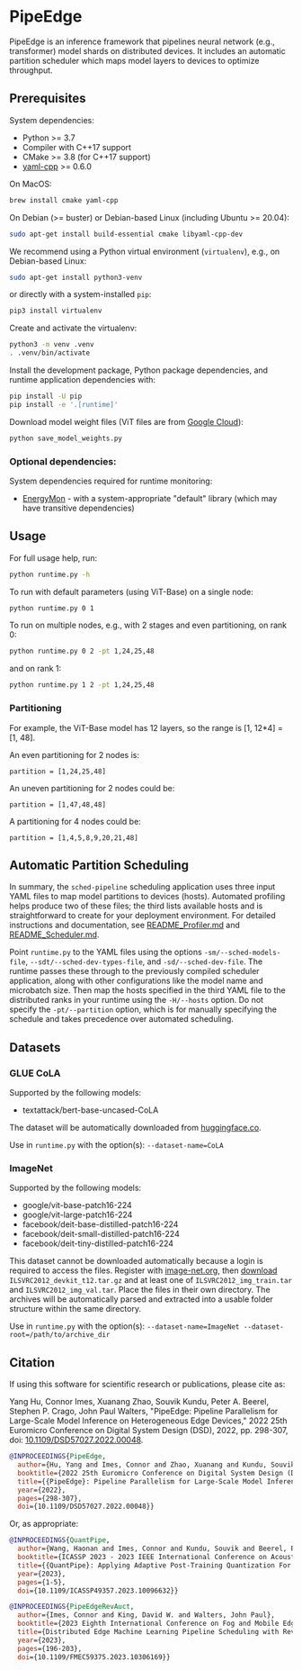 # PipeEdge

PipeEdge is an inference framework that pipelines neural network (e.g., transformer) model shards on distributed devices.
It includes an automatic partition scheduler which maps model layers to devices to optimize throughput.


## Prerequisites

System dependencies:

* Python >= 3.7
* Compiler with C++17 support
* CMake >= 3.8 (for C++17 support)
* [yaml-cpp](https://github.com/jbeder/yaml-cpp) >= 0.6.0

On MacOS:

```sh
brew install cmake yaml-cpp
```

On Debian (>= buster) or Debian-based Linux (including Ubuntu >= 20.04):

```sh
sudo apt-get install build-essential cmake libyaml-cpp-dev
```

We recommend using a Python virtual environment (`virtualenv`), e.g., on Debian-based Linux:

```sh
sudo apt-get install python3-venv
```

or directly with a system-installed `pip`:

```sh
pip3 install virtualenv
```

Create and activate the virtualenv:

```sh
python3 -m venv .venv
. .venv/bin/activate
```

Install the development package, Python package dependencies, and runtime application dependencies with:

```sh
pip install -U pip
pip install -e '.[runtime]'
```

Download model weight files (ViT files are from [Google Cloud](https://console.cloud.google.com/storage/browser/vit_models)):

```sh
python save_model_weights.py
```

### Optional dependencies:

System dependencies required for runtime monitoring:

* [EnergyMon](https://github.com/energymon/energymon) - with a system-appropriate "default" library (which may have transitive dependencies)


## Usage

For full usage help, run:

```sh
python runtime.py -h
```

To run with default parameters (using ViT-Base) on a single node:

```sh
python runtime.py 0 1
```

To run on multiple nodes, e.g., with 2 stages and even partitioning, on rank 0:

```sh
python runtime.py 0 2 -pt 1,24,25,48
```

and on rank 1:

```sh
python runtime.py 1 2 -pt 1,24,25,48
```

### Partitioning

For example, the ViT-Base model has 12 layers, so the range is [1, 12*4] = [1, 48].

An even partitioning for 2 nodes is:
```
partition = [1,24,25,48]
```

An uneven partitioning for 2 nodes could be:
```
partition = [1,47,48,48]
```

A partitioning for 4 nodes could be:
```
partition = [1,4,5,8,9,20,21,48]
```


## Automatic Partition Scheduling

In summary, the `sched-pipeline` scheduling application uses three input YAML files to map model partitions to devices (hosts).
Automated profiling helps produce two of these files; the third lists available hosts and is straightforward to create for your deployment environment.
For detailed instructions and documentation, see [README_Profiler.md](README_Profiler.md) and [README_Scheduler.md](README_Scheduler.md).

Point `runtime.py` to the YAML files using the options `-sm/--sched-models-file`, `--sdt/--sched-dev-types-file`, and `-sd/--sched-dev-file`.
The runtime passes these through to the previously compiled scheduler application, along with other configurations like the model name and microbatch size.
Then map the hosts specified in the third YAML file to the distributed ranks in your runtime using the `-H/--hosts` option.
Do not specify the `-pt/--partition` option, which is for manually specifying the schedule and takes precedence over automated scheduling.


## Datasets

### GLUE CoLA

Supported by the following models:

* textattack/bert-base-uncased-CoLA

The dataset will be automatically downloaded from [huggingface.co](https://huggingface.co/datasets/glue).

Use in `runtime.py` with the option(s): `--dataset-name=CoLA`

### ImageNet

Supported by the following models:

* google/vit-base-patch16-224
* google/vit-large-patch16-224
* facebook/deit-base-distilled-patch16-224
* facebook/deit-small-distilled-patch16-224
* facebook/deit-tiny-distilled-patch16-224

This dataset cannot be downloaded automatically because a login is required to access the files.
Register with [image-net.org](https://www.image-net.org/), then [download](https://image-net.org/challenges/LSVRC/2012/2012-downloads.php) `ILSVRC2012_devkit_t12.tar.gz` and at least one of `ILSVRC2012_img_train.tar` and `ILSVRC2012_img_val.tar`.
Place the files in their own directory.
The archives will be automatically parsed and extracted into a usable folder structure within the same directory.

Use in `runtime.py` with the option(s): `--dataset-name=ImageNet --dataset-root=/path/to/archive_dir`


## Citation

If using this software for scientific research or publications, please cite as:

Yang Hu, Connor Imes, Xuanang Zhao, Souvik Kundu, Peter A. Beerel, Stephen P. Crago, John Paul Walters, "PipeEdge: Pipeline Parallelism for Large-Scale Model Inference on Heterogeneous Edge Devices," 2022 25th Euromicro Conference on Digital System Design (DSD), 2022, pp. 298-307, doi: [10.1109/DSD57027.2022.00048](https://doi.org/10.1109/DSD57027.2022.00048).

```BibTex
@INPROCEEDINGS{PipeEdge,
  author={Hu, Yang and Imes, Connor and Zhao, Xuanang and Kundu, Souvik and Beerel, Peter A. and Crago, Stephen P. and Walters, John Paul},
  booktitle={2022 25th Euromicro Conference on Digital System Design (DSD)},
  title={{PipeEdge}: Pipeline Parallelism for Large-Scale Model Inference on Heterogeneous Edge Devices},
  year={2022},
  pages={298-307},
  doi={10.1109/DSD57027.2022.00048}}
```

Or, as appropriate:

```BibTex
@INPROCEEDINGS{QuantPipe,
  author={Wang, Haonan and Imes, Connor and Kundu, Souvik and Beerel, Peter A. and Crago, Stephen P. and Paul Walters, John},
  booktitle={ICASSP 2023 - 2023 IEEE International Conference on Acoustics, Speech and Signal Processing (ICASSP)},
  title={{QuantPipe}: Applying Adaptive Post-Training Quantization For Distributed Transformer Pipelines In Dynamic Edge Environments},
  year={2023},
  pages={1-5},
  doi={10.1109/ICASSP49357.2023.10096632}}
```

```BibTex
@INPROCEEDINGS{PipeEdgeRevAuct,
  author={Imes, Connor and King, David W. and Walters, John Paul},
  booktitle={2023 Eighth International Conference on Fog and Mobile Edge Computing (FMEC)},
  title={Distributed Edge Machine Learning Pipeline Scheduling with Reverse Auctions},
  year={2023},
  pages={196-203},
  doi={10.1109/FMEC59375.2023.10306169}}
```
